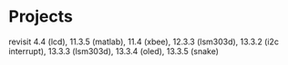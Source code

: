 # Projects
revisit 4.4 (lcd), 11.3.5 (matlab), 11.4 (xbee), 12.3.3 (lsm303d), 13.3.2 (i2c interrupt), 13.3.3 (lsm303d), 13.3.4 (oled), 13.3.5 (snake)
